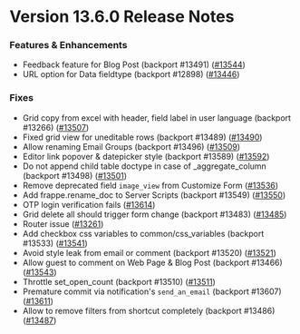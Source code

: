 # Version 13.6.0 Release Notes

### Features & Enhancements
- Feedback feature for Blog Post (backport #13491) ([#13544](https://github.com/frappe/frappe/pull/13544))
- URL option for Data fieldtype (backport #12898) ([#13446](https://github.com/frappe/frappe/pull/13446))

### Fixes
- Grid copy from excel with header, field label in user language (backport #13266) ([#13507](https://github.com/frappe/frappe/pull/13507))
- Fixed grid view for uneditable rows (backport #13489) ([#13490](https://github.com/frappe/frappe/pull/13490))
- Allow renaming Email Groups (backport #13496) ([#13509](https://github.com/frappe/frappe/pull/13509))
- Editor link popover & datepicker style  (backport #13589) ([#13592](https://github.com/frappe/frappe/pull/13592))
- Do not append child table doctype in case of _aggregate_column (backport #13498) ([#13501](https://github.com/frappe/frappe/pull/13501))
- Remove deprecated field `image_view` from Customize Form ([#13536](https://github.com/frappe/frappe/pull/13536))
- Add frappe.rename_doc to Server Scripts (backport #13549) ([#13550](https://github.com/frappe/frappe/pull/13550))
- OTP login verification fails ([#13614](https://github.com/frappe/frappe/pull/13614))
- Grid delete all should trigger form change (backport #13483) ([#13485](https://github.com/frappe/frappe/pull/13485))
- Router issue ([#13261](https://github.com/frappe/frappe/pull/13261))
- Add checkbox css variables to common/css_variables (backport #13533) ([#13541](https://github.com/frappe/frappe/pull/13541))
- Avoid style leak from email or comment (backport #13520) ([#13521](https://github.com/frappe/frappe/pull/13521))
- Allow guest to comment on Web Page & Blog Post (backport #13466) ([#13543](https://github.com/frappe/frappe/pull/13543))
- Throttle set_open_count (backport #13510) ([#13511](https://github.com/frappe/frappe/pull/13511))
- Premature commit via notification's `send_an_email` (backport #13607) ([#13611](https://github.com/frappe/frappe/pull/13611))
- Allow to remove filters from shortcut completely (backport #13486) ([#13487](https://github.com/frappe/frappe/pull/13487))

